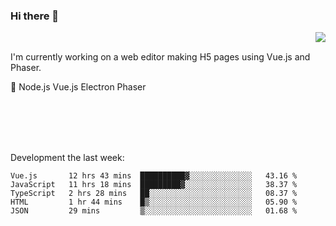 ### Hi there 👋

<img align="right" src="https://github-readme-stats.vercel.app/api?username=jasonpanggo"/>

<br>
<p align="left">
I'm currently working on a web editor making H5 pages using Vue.js and Phaser.
</p>
<p align="left">
📖 Node.js Vue.js Electron Phaser
</p>
<br>
<br>
<br>
<br>

Development the last week:
<!--START_SECTION:waka-->
```text
Vue.js       12 hrs 43 mins  ██████████▓░░░░░░░░░░░░░░   43.16 % 
JavaScript   11 hrs 18 mins  █████████▓░░░░░░░░░░░░░░░   38.37 % 
TypeScript   2 hrs 28 mins   ██░░░░░░░░░░░░░░░░░░░░░░░   08.37 % 
HTML         1 hr 44 mins    █▒░░░░░░░░░░░░░░░░░░░░░░░   05.90 % 
JSON         29 mins         ▒░░░░░░░░░░░░░░░░░░░░░░░░   01.68 % 
```
<!--END_SECTION:waka-->

<!--
**JASONPANGGO/jasonpanggo** is a ✨ _special_ ✨ repository because its `README.md` (this file) appears on your GitHub profile.

Here are some ideas to get you started:

- 🔭 I’m currently working on ...
- 🌱 I’m currently learning ...
- 👯 I’m looking to collaborate on ...
- 🤔 I’m looking for help with ...
- 💬 Ask me about ...
- 📫 How to reach me: ...
- 😄 Pronouns: ...
- ⚡ Fun fact: ...
-->
